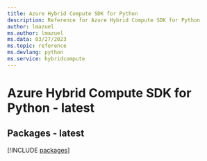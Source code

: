 ```yaml
---
title: Azure Hybrid Compute SDK for Python
description: Reference for Azure Hybrid Compute SDK for Python
author: lmazuel
ms.author: lmazuel
ms.data: 03/27/2023
ms.topic: reference
ms.devlang: python
ms.service: hybridcompute
---
```

# Azure Hybrid Compute SDK for Python - latest
## Packages - latest
[!INCLUDE [packages](hybrid-compute-index.md)]